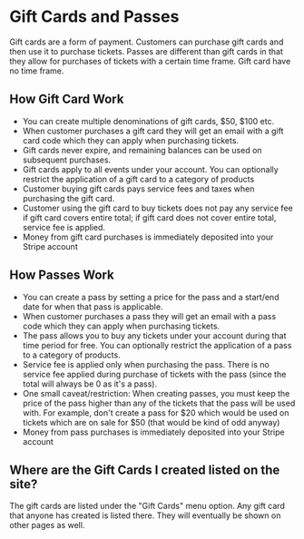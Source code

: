# Gift Cards and Passes

Gift cards are a form of payment. Customers can purchase gift cards and then use it to purchase tickets. Passes are 
different than gift cards in that they allow for purchases of tickets with a certain time frame. Gift card have no time frame.

## How Gift Card Work
- You can create multiple denominations of gift cards, $50, $100 etc.
- When customer purchases a gift card they will get an email with a gift card code which they can apply when purchasing tickets.
- Gift cards never expire, and remaining balances can be used on subsequent purchases.
- Gift cards apply to all events under your account. You can optionally restrict the application of a gift card to a category of products
- Customer buying gift cards pays service fees and taxes when purchasing the gift card.
- Customer using the gift card to buy tickets does not pay any service fee if gift card covers entire total; if gift card does not cover entire total, service fee is applied.
- Money from gift card purchases is immediately deposited into your Stripe account

## How Passes Work

- You can create a pass by setting a price for the pass and a start/end date for when that pass is applicable.
- When customer purchases a pass they will get an email with a pass code which they can apply when purchasing tickets.
- The pass allows you to buy any tickets under your account during that time period for free. You can optionally restrict the application of a pass to a category of products.
- Service fee is applied only when purchasing the pass. There is no service fee applied during purchase of tickets with the pass (since the total will always be 0 as it's a pass).
- One small caveat/restriction: When creating passes, you must keep the price of the pass higher than any of the tickets that the pass will be used with. For example, don't create a pass for $20 which would be used on tickets which are on sale for $50 (that would be kind of odd anyway)
- Money from pass purchases is immediately deposited into your Stripe account

## Where are the Gift Cards I created listed on the site?

The gift cards are listed under the "Gift Cards" menu option. Any gift card that anyone has created is listed there. They will eventually be
shown on other pages as well.
